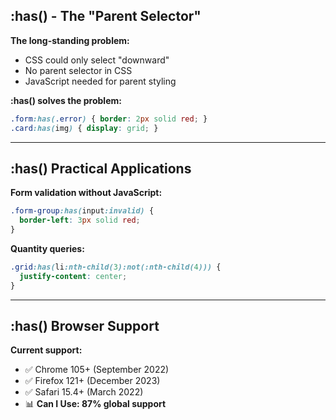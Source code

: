 ## :has() - The "Parent Selector"

**The long-standing problem:**
- CSS could only select "downward"
- No parent selector in CSS
- JavaScript needed for parent styling

**:has() solves the problem:**
```css
.form:has(.error) { border: 2px solid red; }
.card:has(img) { display: grid; }
```

---

## :has() Practical Applications

**Form validation without JavaScript:**
```css
.form-group:has(input:invalid) {
  border-left: 3px solid red;
}
```

**Quantity queries:**
```css
.grid:has(li:nth-child(3):not(:nth-child(4))) {
  justify-content: center;
}
```

---

## :has() Browser Support

**Current support:**
- ✅ Chrome 105+ (September 2022)
- ✅ Firefox 121+ (December 2023)
- ✅ Safari 15.4+ (March 2022)
- 📊 **Can I Use: 87% global support**